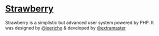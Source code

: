 # [Strawberry](http://lifes.gd/strawberry)

Strawberry is a simplistic but advanced user system powered by PHP. It was designed by [@joericho](http://twitter.com/joericho) & developed by [@extramaster](https://twitter.com/extramaster)
